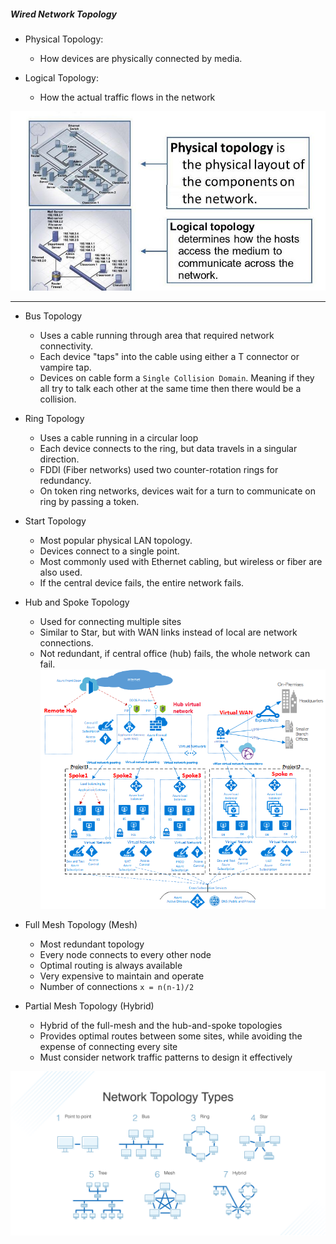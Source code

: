 ##### Wired Network Topology


- Physical Topology:
  - How devices are physically connected by media.
  
- Logical Topology:
  - How the actual traffic flows in the network

![](../static/2-physical_logical_topology.jpg)


---

- Bus Topology
  - Uses a cable running through area that required network connectivity.
  - Each device "taps" into the cable using either a T connector or vampire tap.
  - Devices on cable form a `Single Collision Domain`. Meaning if they all try to talk each other at the same time then there would be a collision.

- Ring Topology
  - Uses a cable running in a circular loop
  - Each device connects to the ring, but data travels in a singular direction.
  - FDDI (Fiber networks) used two counter-rotation rings for redundancy.
  - On token ring networks, devices wait for a turn to communicate on ring by passing a token.

- Start Topology
  - Most popular physical LAN topology.
  - Devices connect to a single point.
  - Most commonly used with Ethernet cabling, but wireless or fiber are also used.
  - If the central device fails, the entire network fails.

- Hub and Spoke Topology
  - Used for connecting multiple sites
  - Similar to Star, but with WAN links instead of local are network connections.
  - Not redundant, if central office (hub) fails, the whole network can fail.
  ![](../static/4-network-hub-spoke-high-level.png)

- Full Mesh Topology (Mesh)
  - Most redundant topology
  - Every node connects to every other node
  - Optimal routing is always available
  - Very expensive to maintain and operate
  - Number of connections `x = n(n-1)/2`

- Partial Mesh Topology (Hybrid)
  - Hybrid of the full-mesh and the hub-and-spoke topologies
  - Provides optimal routes between some sites, while avoiding the expense of connecting every site
  - Must consider network traffic patterns to design it effectively

![](../static/3-network-topology-types.png)